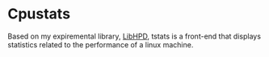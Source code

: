 # Cpustats

Based on my expiremental library, [LibHPD](https://github.com/Vortron-rd/libhpd), tstats is a front-end that displays statistics related to the performance of a linux machine. 
